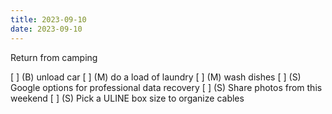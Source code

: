```yaml
---
title: 2023-09-10
date: 2023-09-10
---
```


Return from camping

[ ] (B) unload car
[ ] (M) do a load of laundry
[ ] (M) wash dishes
[ ] (S) Google options for professional data recovery
[ ] (S) Share photos from this weekend
[ ] (S) Pick a ULINE box size to organize cables
